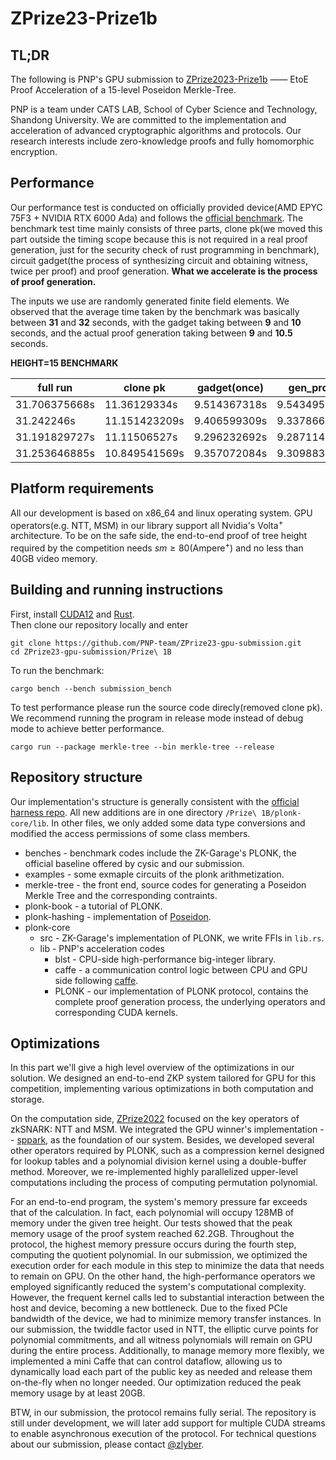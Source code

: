 # ZPrize23-Prize1b
## TL;DR
The following is PNP's GPU submission to [ZPrize2023-Prize1b](https://github.com/cysic-labs/ZPrize-23-Prize1/tree/main/Prize%201B) —— EtoE Proof Acceleration of a 15-level Poseidon Merkle-Tree.  

PNP is a team under CATS LAB, School of Cyber Science and Technology, Shandong University. We are committed to the implementation and acceleration of advanced cryptographic algorithms and protocols. Our research interests include zero-knowledge proofs and fully homomorphic encryption.

## Performance
Our performance test is conducted on officially provided device(AMD EPYC 75F3 + NVIDIA RTX 6000 Ada) and follows the [official benchmark](https://github.com/cysic-labs/ZPrize-23-Prize1/blob/main/Prize%201B/benches/zprize_bench.rs). The benchmark test time mainly consists of three parts, clone pk(we moved this part outside the timing scope because this is not required in a real proof generation, just for the security check of rust programming in benchmark), circuit gadget(the process of synthesizing circuit and obtaining witness, twice per proof) and proof generation. **What we accelerate is the process of proof generation.**  

The inputs we use are randomly generated finite field elements. We observed that the average time taken by the benchmark was basically between **31** and **32** seconds, with the gadget taking between **9** and **10** seconds, and the actual proof generation taking between **9** and **10.5** seconds.  

**HEIGHT=15 BENCHMARK**  

| full run     |clone pk | gadget(once)     | gen_proof     |
| ------- | ------- | ------- |------- |
| 31.706375668s | 11.36129334s | 9.514367318s   | 9.543495451s   |
| 31.242246s | 11.151423209s | 9.406599309s   | 9.337866544s   |
| 31.191829727s  | 11.11506527s | 9.296232692s   | 9.287114947s   |
| 31.253646885s  | 10.849541569s | 9.357072084s   | 9.309883876s   |
## Platform requirements
All our development is based on x86_64 and linux operating system. GPU operators(e.g. NTT, MSM) in our library support all Nvidia's Volta<sup>+</sup> architecture. To be on the safe side, the end-to-end proof of tree height required by the competition needs $sm \geq 80$(Ampere<sup>+</sup>) and no less than 40GB video memory.  
## Building and running instructions
First, install [CUDA12](https://developer.nvidia.com/cuda-toolkit-archive) and [Rust](https://www.rust-lang.org/tools/install).  
Then clone our repository locally and enter
```
git clone https://github.com/PNP-team/ZPrize23-gpu-submission.git  
cd ZPrize23-gpu-submission/Prize\ 1B  
```
To run the benchmark: 

```cargo bench --bench submission_bench```   

To test performance please run the source code direcly(removed clone pk). We recommend running the program in release mode instead of debug mode to achieve better performance.  

```cargo run --package merkle-tree --bin merkle-tree --release``` 

## Repository structure
Our implementation's structure is generally consistent with the [official harness repo](https://github.com/cysic-labs/ZPrize-23-Prize1/tree/main/Prize%201B). All new additions are in one directory `/Prize\ 1B/plonk-core/lib`. In other files, we only added some data type conversions and modified the access permissions of some class members. 
* benches - benchmark codes include the ZK-Garage's PLONK, the official baseline offered by cysic and our submission.
* examples - some exmaple circuits of the plonk arithmetization.
* merkle-tree - the front end, source codes for generating a Poseidon Merkle Tree and the corresponding contraints.
* plonk-book - a tutorial of PLONK.
* plonk-hashing - implementation of [Poseidon](https://eprint.iacr.org/2019/458.pdf).
* plonk-core
  * src - ZK-Garage's implementation of PLONK, we write FFIs in `lib.rs`.
  * lib - PNP's acceleration codes
    * blst -  CPU-side high-performance big-integer library.
    * caffe - a communication control logic between CPU and GPU side following [caffe](http://caffe.berkeleyvision.org/).
    * PLONK - our implementation of PLONK protocol, contains the complete proof generation process, the underlying operators and corresponding CUDA kernels.
   
## Optimizations 
In this part we'll give a high level overview of the optimizations in our solution. We designed an end-to-end ZKP system tailored for GPU for this competition, implementing various optimizations in both computation and storage.   

On the computation side, [ZPrize2022](https://www.zprize.io/blog/zprize-retrospective) focused on the key operators of zkSNARK: NTT and MSM. We integrated the GPU winner's implementation -- [sppark](https://github.com/supranational/sppark), as the foundation of our system. Besides, we developed several other operators required by PLONK, such as a compression kernel designed for lookup tables and a polynomial division kernel using a double-buffer method. Moreover, we re-implemented highly parallelized upper-level computations including the process of computing permutation polynomial.  

For an end-to-end program, the system's memory pressure far exceeds that of the calculation. In fact, each polynomial will occupy 128MB of memory under the given tree height. Our tests showed that the peak memory usage of the proof system reached 62.2GB. Throughout the protocol, the highest memory pressure occurs during the fourth step, computing the quotient polynomial. In our submission, we optimized the execution order for each module in this step to minimize the data that needs to remain on GPU. On the other hand, the high-performance operators we employed significantly reduced the system's computational complexity. However, the frequent kernel calls led to substantial interaction between the host and device, becoming a new bottleneck. Due to the fixed PCIe bandwidth of the device, we had to minimize memory transfer instances. In our submission, the twiddle factor used in NTT, the elliptic curve points for polynomial commitments, and all witness polynomials will remain on GPU during the entire process. Additionally, to manage memory more flexibly, we implemented a mini Caffe that can control dataflow, allowing us to dynamically load each part of the public key as needed and release them on-the-fly when no longer needed. Our optimization reduced the peak memory usage by at least 20GB.  

BTW, in our submission, the protocol remains fully serial. The repository is still under development, we will later add support for multiple CUDA streams to enable asynchronous execution of the protocol. For technical questions about our submission, please contact [@zlyber](https://github.com/zlyber).

